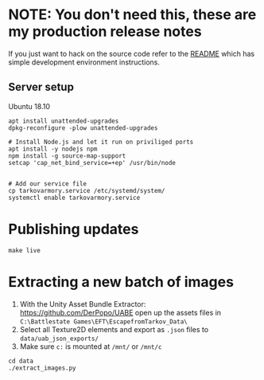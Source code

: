 # NOTE: You don't need this, these are my production release notes

If you just want to hack on the source code refer to the [README](./README.md)
which has simple development environment instructions.


## Server setup

Ubuntu 18.10

```
apt install unattended-upgrades
dpkg-reconfigure -plow unattended-upgrades

# Install Node.js and let it run on priviliged ports
apt install -y nodejs npm
npm install -g source-map-support
setcap 'cap_net_bind_service=+ep' /usr/bin/node


# Add our service file 
cp tarkovarmory.service /etc/systemd/system/
systemctl enable tarkovarmory.service
```

# Publishing updates
```
make live
```


# Extracting a new batch of images

1. With the Unity Asset Bundle Extractor: https://github.com/DerPopo/UABE open up the assets files in `C:\Battlestate Games\EFT\EscapefromTarkov_Data\`
2. Select all Texture2D elements and export as `.json` files to `data/uab_json_exports/`
3. Make sure `c:` is mounted at `/mnt/` or `/mnt/c`

```
cd data
./extract_images.py
```
